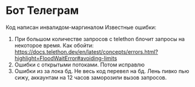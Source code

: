 # Бот Телеграм
Код написан инвалидом-маргиналом
Известные ошибки:
1. При большом количестве запросов с telethon блочит запросы на некоторое время. Как обойти:
https://docs.telethon.dev/en/latest/concepts/errors.html?highlight=FloodWaitError#avoiding-limits
2. Ошибки с открытыми потоками. Потом исправлю
3. Ошибки из за лока бд. Не весь код перевел на бд. Лень пивко пью сижу, аккаунтам на 12 часов заморозили вызов запросов.
